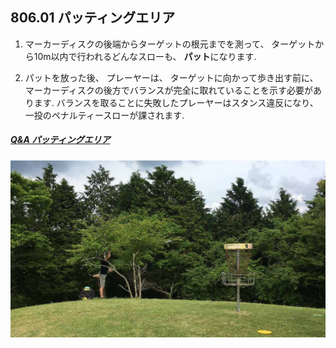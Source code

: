 ## 806.01 パッティングエリア

1. マーカーディスクの後端からターゲットの根元までを測って、
ターゲットから10m以内で行われるどんなスローも、
**パット**になります.

1. パットを放った後、
プレーヤーは、
ターゲットに向かって歩き出す前に、
マーカーディスクの後方でバランスが完全に取れていることを示す必要があります.
バランスを取ることに失敗したプレーヤーはスタンス違反になり、
一投のペナルティースローが課されます.

##### [Q&A パッティングエリア](qa-put)


![富士山こどもの国](assets/img/kodomonokuni.jpg)
